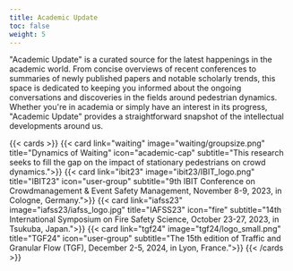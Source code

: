 ```yaml
---
title: Academic Update
toc: false
weight: 5
---
```


"Academic Update" is a curated source for the latest happenings in the academic world. From concise overviews of recent conferences to summaries of newly published papers and notable scholarly trends, this space is dedicated to keeping you informed about the ongoing conversations and discoveries in the fields around pedestrian dynamics. Whether you're in academia or simply have an interest in its progress, "Academic Update" provides a straightforward snapshot of the intellectual developments around us.


{{< cards >}}
{{< card link="waiting" image="waiting/groupsize.png" title="Dynamics of Waiting" icon="academic-cap" subtitle="This research seeks to fill the gap on the impact of stationary pedestrians on crowd dynamics.">}}
{{< card link="ibit23" image="ibit23/IBIT_logo.png" title="IBIT23" icon="user-group" subtitle="9th IBIT Conference on Crowdmanagement & Event Safety Management, November 8-9, 2023, in Cologne, Germany.">}}
{{< card link="iafss23" image="iafss23/iafss_logo.jpg" title="IAFSS23" icon="fire" subtitle="14th International Symposium on Fire Safety Science, October 23-27, 2023, in Tsukuba, Japan.">}}
{{< card link="tgf24" image="tgf24/logo_small.png" title="TGF24" icon="user-group" subtitle="The 15th edition of Traffic and Granular Flow (TGF), December 2-5, 2024, in Lyon, France.">}}
{{< /cards >}}

